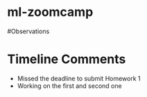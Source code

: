 # ml-zoomcamp

#Observations

# Timeline Comments

-   Missed the deadline to submit Homework 1
-   Working on the first and second one
